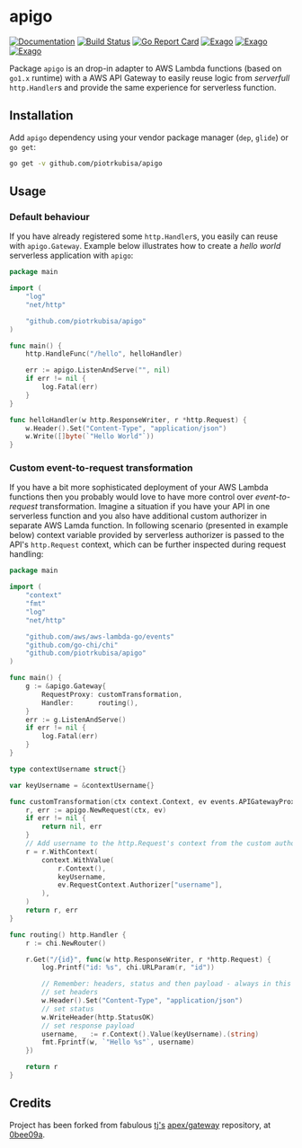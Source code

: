 # apigo

[![Documentation](https://godoc.org/github.com/piotrkubisa/apigo?status.svg)](http://godoc.org/github.com/piotrkubisa/apigo)
[![Build Status](https://travis-ci.org/piotrkubisa/apigo.svg?branch=master)](https://travis-ci.org/piotrkubisa/apigo)
[![Go Report Card](https://goreportcard.com/badge/github.com/piotrkubisa/apigo)](https://goreportcard.com/report/github.com/piotrkubisa/apigo)
[![Exago](https://api.exago.io:443/badge/rank/github.com/piotrkubisa/apigo)](https://exago.io/project/github.com/piotrkubisa/apigo)
[![Exago](https://api.exago.io:443/badge/cov/github.com/piotrkubisa/apigo)](https://exago.io/project/github.com/piotrkubisa/apigo)
[![Exago](https://api.exago.io:443/badge/thirdparties/github.com/piotrkubisa/apigo)](https://exago.io/project/github.com/piotrkubisa/apigo)

Package `apigo` is an drop-in adapter to AWS Lambda functions (based on `go1.x` runtime) with a AWS API Gateway to easily reuse logic from _serverfull_ `http.Handler`s and provide the same experience for serverless function.

## Installation

Add `apigo` dependency using your vendor package manager (`dep`, `glide`) or `go get`:

```bash
go get -v github.com/piotrkubisa/apigo
```

## Usage

### Default behaviour

If you have already registered some `http.Handler`s, you easily can reuse with `apigo.Gateway`.
Example below illustrates how to create a _hello world_ serverless application with `apigo`:

```go
package main

import (
	"log"
	"net/http"

	"github.com/piotrkubisa/apigo"
)

func main() {
	http.HandleFunc("/hello", helloHandler)

	err := apigo.ListenAndServe("", nil)
	if err != nil {
		log.Fatal(err)
	}
}

func helloHandler(w http.ResponseWriter, r *http.Request) {
	w.Header().Set("Content-Type", "application/json")
	w.Write([]byte(`"Hello World"`))
}
```

### Custom event-to-request transformation

If you have a bit more sophisticated deployment of your AWS Lambda functions then you probably would love to have more control over _event-to-request_ transformation.
Imagine a situation if you have your API in one serverless function and you also have additional custom authorizer in separate AWS Lamda function.
In following scenario (presented in example below) context variable provided by serverless authorizer is passed to the API's `http.Request` context, which can be further inspected during request handling:

```go
package main

import (
	"context"
	"fmt"
	"log"
	"net/http"

	"github.com/aws/aws-lambda-go/events"
	"github.com/go-chi/chi"
	"github.com/piotrkubisa/apigo"
)

func main() {
	g := &apigo.Gateway{
		RequestProxy: customTransformation,
		Handler:      routing(),
	}
	err := g.ListenAndServe()
	if err != nil {
		log.Fatal(err)
	}
}

type contextUsername struct{}

var keyUsername = &contextUsername{}

func customTransformation(ctx context.Context, ev events.APIGatewayProxyRequest) (*http.Request, error) {
	r, err := apigo.NewRequest(ctx, ev)
	if err != nil {
		return nil, err
	}
	// Add username to the http.Request's context from the custom authorizer
	r = r.WithContext(
		context.WithValue(
			r.Context(),
			keyUsername,
			ev.RequestContext.Authorizer["username"],
		),
	)
	return r, err
}

func routing() http.Handler {
	r := chi.NewRouter()

	r.Get("/{id}", func(w http.ResponseWriter, r *http.Request) {
		log.Printf("id: %s", chi.URLParam(r, "id"))

		// Remember: headers, status and then payload - always in this order
		// set headers
		w.Header().Set("Content-Type", "application/json")
		// set status
		w.WriteHeader(http.StatusOK)
		// set response payload
		username, _ := r.Context().Value(keyUsername).(string)
		fmt.Fprintf(w, `"Hello %s"`, username)
	})

	return r
}
```

## Credits

Project has been forked from fabulous [tj's](https://github.com/tj) [apex/gateway](https://github.com/apex) repository,
at [0bee09a](https://github.com/piotrkubisa/apigo/commit/0bee09ab83e1d4ea098e77c38ce90890a25c42cb).
